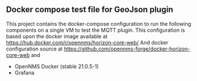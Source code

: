  
## Docker compose test file for GeoJson plugin

This project contains the docker-compose configuration to run the following components on a single VM to test the MQTT plugin.
This configuration is based upon the docker image available at https://hub.docker.com/r/opennms/horizon-core-web/
And docker configuration source at https://github.com/opennms-forge/docker-horizon-core-web and 

* OpenNMS Docker (stable 21.0.5-1)
* Grafana


